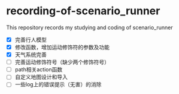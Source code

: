 # recording-of-scenario_runner
This repository records my studying and coding of scenario_runner



- [x] 完善行人模型
- [x] 修改函数，增加运动修饰符的参数及功能
- [x] 天气系统完善
- [ ] 完善运动修饰符号（缺少两个修饰符号）
- [ ] path相关action函数
- [ ] 自定义地图设计和导入
- [ ] 一些log上的错误提示（无害）的消除
